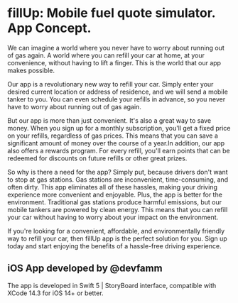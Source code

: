 # fillUp: Mobile fuel quote simulator. App Concept.
We can imagine a world where you never have to worry about running out of gas again. A world where you can refill your car at home, at your convenience, without having to lift a finger. This is the world that our app makes possible.

Our app is a revolutionary new way to refill your car. Simply enter your desired current location or address of residence, and we will send a mobile tanker to you. You can even schedule your refills in advance, so you never have to worry about running out of gas again.

But our app is more than just convenient. It's also a great way to save money. When you sign up for a monthly subscription, you'll get a fixed price on your refills, regardless of gas prices. This means that you can save a significant amount of money over the course of a year.In addition, our app also offers a rewards program. For every refill, you'll earn points that can be redeemed for discounts on future refills or other great prizes.

So why is there a need for the app? Simply put, because drivers don't want to stop at gas stations. Gas stations are inconvenient, time-consuming, and often dirty. This app eliminates all of these hassles, making your driving experience more convenient and enjoyable.
Plus, the app is better for the environment. Traditional gas stations produce harmful emissions, but our mobile tankers are powered by clean energy. This means that you can refill your car without having to worry about your impact on the environment.

If you're looking for a convenient, affordable, and environmentally friendly way to refill your car, then fillUp app is the perfect solution for you. Sign up today and start enjoying the benefits of a hassle-free driving experience.

## iOS App developed by @devfamm
The app is developed in Swift 5 | StoryBoard interface, compatible with XCode 14.3 for iOS 14+ or better.